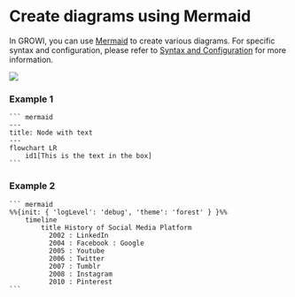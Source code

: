 # Create diagrams using Mermaid

In GROWI, you can use [Mermaid](https://mermaid.js.org/) to create various diagrams. For specific syntax and configuration, please refer to [Syntax and Configuration](https://mermaid.js.org/intro/n00b-syntaxReference.html) for more information.

![](/assets/images/mermaid.png)

### Example 1

~~~ mermaid
``` mermaid
---
title: Node with text
---
flowchart LR
    id1[This is the text in the box]
```
~~~

### Example 2

~~~ mermaid
``` mermaid
%%{init: { 'logLevel': 'debug', 'theme': 'forest' } }%%
    timeline
        title History of Social Media Platform
          2002 : LinkedIn
          2004 : Facebook : Google
          2005 : Youtube
          2006 : Twitter
          2007 : Tumblr
          2008 : Instagram
          2010 : Pinterest
```
~~~

